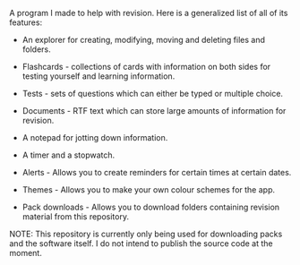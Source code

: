 A program I made to help with revision. Here is a generalized list of all of its features:

- An explorer for creating, modifying, moving and deleting files and folders.

- Flashcards - collections of cards with information on both sides for testing yourself and learning information.

- Tests - sets of questions which can either be typed or multiple choice.

- Documents - RTF text which can store large amounts of information for revision.

- A notepad for jotting down information.

- A timer and a stopwatch.

- Alerts - Allows you to create reminders for certain times at certain dates.

- Themes - Allows you to make your own colour schemes for the app.

- Pack downloads - Allows you to download folders containing revision material from this repository.

NOTE: This repository is currently only being used for downloading packs and the software itself. I do not intend to publish the source code at the moment.
